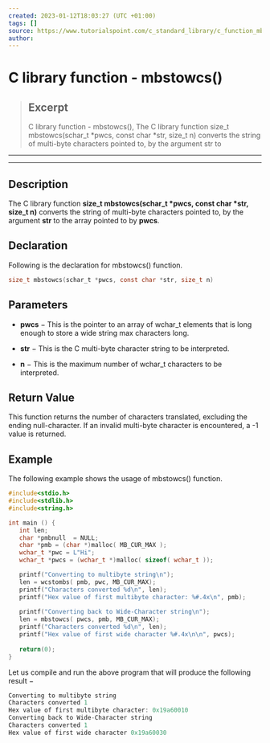 ```yaml
---
created: 2023-01-12T18:03:27 (UTC +01:00)
tags: []
source: https://www.tutorialspoint.com/c_standard_library/c_function_mbstowcs.htm
author: 
---
```


# C library function - mbstowcs()

> ## Excerpt
> C library function - mbstowcs(),  The C library function size_t mbstowcs(schar_t *pwcs, const char *str, size_t n) converts the string of multi-byte characters pointed to, by the argument str to

---
---

  

## Description

The C library function **size\_t mbstowcs(schar\_t \*pwcs, const char \*str, size\_t n)** converts the string of multi-byte characters pointed to, by the argument **str** to the array pointed to by **pwcs**.

## Declaration

Following is the declaration for mbstowcs() function.

```c
size_t mbstowcs(schar_t *pwcs, const char *str, size_t n)
```

## Parameters

-   **pwcs** − This is the pointer to an array of wchar\_t elements that is long enough to store a wide string max characters long.
    
-   **str** − This is the C multi-byte character string to be interpreted.
    
-   **n** − This is the maximum number of wchar\_t characters to be interpreted.
    

## Return Value

This function returns the number of characters translated, excluding the ending null-character. If an invalid multi-byte character is encountered, a -1 value is returned.

## Example

The following example shows the usage of mbstowcs() function.

```c
#include<stdio.h>
#include<stdlib.h>
#include<string.h>

int main () {
   int len;
   char *pmbnull  = NULL;
   char *pmb = (char *)malloc( MB_CUR_MAX );
   wchar_t *pwc = L"Hi";
   wchar_t *pwcs = (wchar_t *)malloc( sizeof( wchar_t ));

   printf("Converting to multibyte string\n");
   len = wcstombs( pmb, pwc, MB_CUR_MAX);
   printf("Characters converted %d\n", len);
   printf("Hex value of first multibyte character: %#.4x\n", pmb);
   
   printf("Converting back to Wide-Character string\n");
   len = mbstowcs( pwcs, pmb, MB_CUR_MAX);
   printf("Characters converted %d\n", len);
   printf("Hex value of first wide character %#.4x\n\n", pwcs);
   
   return(0);
}
```

Let us compile and run the above program that will produce the following result −

```c
Converting to multibyte string
Characters converted 1
Hex value of first multibyte character: 0x19a60010
Converting back to Wide-Character string
Characters converted 1
Hex value of first wide character 0x19a60030

```


